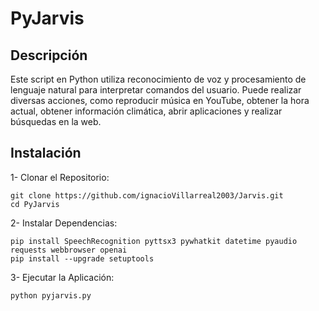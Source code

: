 # PyJarvis

## Descripción 
Este script en Python utiliza reconocimiento de voz y procesamiento de lenguaje natural para interpretar comandos del usuario. Puede realizar diversas acciones, como reproducir música en YouTube, obtener la hora actual, obtener información climática, abrir aplicaciones y realizar búsquedas en la web.

## Instalación
1- Clonar el Repositorio:

```
git clone https://github.com/ignacioVillarreal2003/Jarvis.git
cd PyJarvis
```

2- Instalar Dependencias:

```
pip install SpeechRecognition pyttsx3 pywhatkit datetime pyaudio requests webbrowser openai
pip install --upgrade setuptools
```

3- Ejecutar la Aplicación:

```
python pyjarvis.py
```
